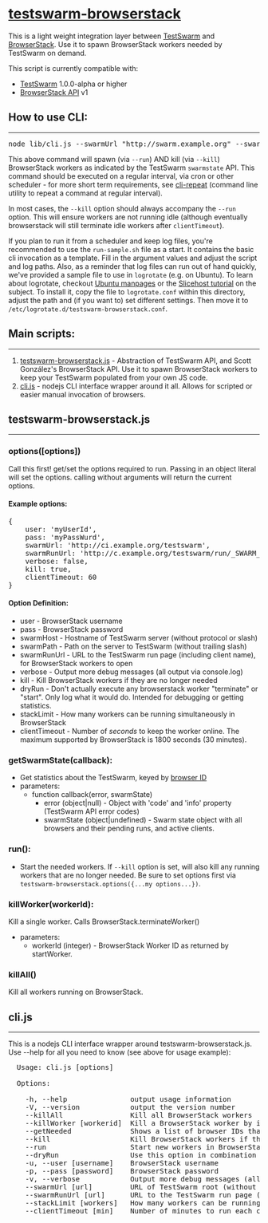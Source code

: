 # [testswarm-browserstack](http://jquery.com/)
This is a light weight integration layer between [TestSwarm](https://github.com/jquery/testswarm) and [BrowserStack](http://www.browserstack.com/). Use it to spawn BrowserStack workers needed by TestSwarm on demand.

This script is currently compatible with:
* [TestSwarm](https://github.com/jquery/testswarm) 1.0.0-alpha or higher
* [BrowserStack API](https://github.com/browserstack/api) v1


## How to use CLI:
--------------------------------------
<pre>
node lib/cli.js --swarmUrl "http://swarm.example.org" --swarmRunUrl "http://swarm.example.org/run/swarmuser/" -u "browserstackUser" -p "browserstackPass" --run --kill
</pre>

This above command will spawn (via `--run`) AND kill (via `--kill`) BrowserStack workers as indicated by the TestSwarm `swarmstate` API. This command should be executed on a regular interval, via cron or other scheduler - for more short term requirements, see [cli-repeat](https://github.com/clarkbox/cli-repeat) (command line utility to repeat a command at regular interval).

In most cases, the `--kill` option should always accompany the `--run` option. This will ensure workers are not running idle (although eventually browserstack will still terminate idle workers after `clientTimeout`).

If you plan to run it from a scheduler and keep log files, you're recommended to use the `run-sample.sh` file as a start. It contains the basic cli invocation as a template. Fill in the argument values and adjust the script and log paths. Also, as a reminder that log files can run out of hand quickly, we've provided a sample file to use in `logrotate` (e.g. on Ubuntu). To learn about logrotate, checkout [Ubuntu manpages](http://manpages.ubuntu.com/manpages/hardy/man8/logrotate.8.html) or the [Slicehost tutorial](http://articles.slicehost.com/2010/6/30/understanding-logrotate-on-ubuntu-part-1) on the subject. To install it, copy the file to `logrotate.conf` within this directory, adjust the path and (if you want to) set different settings. Then move it to `/etc/logrotate.d/testswarm-browserstack.conf`.


## Main scripts:
--------------------------------------

1. [testswarm-browserstack.js](https://github.com/clarkbox/testswarm-browserstack/blob/master/lib/testswarm-browserstack.js) - Abstraction of TestSwarm API, and Scott González's BrowserStack API. Use it to spawn BrowserStack workers to keep your TestSwarm populated from your own JS code.
1. [cli.js](https://github.com/clarkbox/testswarm-browserstack/blob/master/lib/cli.js) - nodejs CLI interface wrapper around it all. Allows for scripted or easier manual invocation of browsers.


## testswarm-browserstack.js
--------------------------------------

### options([options])
Call this first! get/set the options required to run. Passing in an object literal will set the options. calling without arguments will return the current options.

#### Example options:
<pre>
{
    user: 'myUserId',
    pass: 'myPassWurd',
    swarmUrl: 'http://ci.example.org/testswarm',
    swarmRunUrl: 'http://c.example.org/testswarm/run/_SWARM_USERNAME_',
    verbose: false,
    kill: true,
    clientTimeout: 60
}
</pre>

#### Option Definition:
* user - BrowserStack username
* pass - BrowserStack password
* swarmHost - Hostname of TestSwarm server (without protocol or slash)
* swarmPath - Path on the server to TestSwarm (without trailing slash)
* swarmRunUrl - URL to the TestSwarm run page (including client name), for BrowserStack workers to open
* verbose - Output more debug messages (all output via console.log)
* kill - Kill BrowserStack workers if they are no longer needed
* dryRun - Don't actually execute any browserstack worker "terminate" or "start". Only log what it would do. Intended for debugging or getting statistics.
* stackLimit - How many workers can be running simultaneously in BrowserStack
* clientTimeout - Number of *seconds* to keep the worker online. The maximum supported by BrowserStack is 1800 seconds (30 minutes).

### getSwarmState(callback):
* Get statistics about the TestSwarm, keyed by [browser ID](https://github.com/jquery/testswarm/blob/master/config/useragents.ini)
* parameters:
     * function callback(error, swarmState)
          * error (object|null) - Object with 'code' and 'info' property (TestSwarm API error codes)
          * swarmState (object|undefined) - Swarm state object with all browsers and their pending runs, and active clients.

### run():
* Start the needed workers. If `--kill` option is set, will also kill any running workers that are no longer needed. Be sure to set options first via `testswarm-browserstack.options({...my options...})`.

### killWorker(workerId):
Kill a single worker. Calls BrowserStack.terminateWorker()
* parameters:
     * workerId (integer) - BrowserStack Worker ID as returned by startWorker.

### killAll()
Kill all workers running on BrowserStack.


##  cli.js
--------------------------------------

This is a nodejs CLI interface wrapper around testswarm-browserstack.js. Use --help for all you need to know (see above for usage example):

<pre>
  Usage: cli.js [options]

  Options:

    -h, --help               output usage information
    -V, --version            output the version number
    --killAll                Kill all BrowserStack workers
    --killWorker [workerid]  Kill a BrowserStack worker by its worker ID
    --getNeeded              Shows a list of browser IDs that have pending jobs in TestSwarm
    --kill                   Kill BrowserStack workers if they are no longer needed (Only if --run is also specified)
    --run                    Start new workers in BrowserStack based on the swarm state
    --dryRun                 Use this option in combination with --kill, --run and/or --killAll. Will stop any action from taking place and only report what it would do in reality. Intended for debugging or getting statistics.
    -u, --user [username]    BrowserStack username
    -p, --pass [password]    BrowserStack password
    -v, --verbose            Output more debug messages (all output via console.log)
    --swarmUrl [url]         URL of TestSwarm root (without trailing slash)
    --swarmRunUrl [url]      URL to the TestSwarm run page (including client name), for BrowserStack workers to open
    --stackLimit [workers]   How many workers can be running simultaneously in BrowserStack (default: 4 workers)
    --clientTimeout [min]    Number of minutes to run each client (default: 10 minutes)
</pre>
